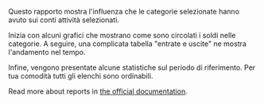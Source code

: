 Questo rapporto mostra l'influenza che le categorie selezionate hanno avuto sui conti attività selezionati.

Inizia con alcuni grafici che mostrano come sono circolati i soldi nelle categorie. A seguire, una complicata tabella "entrate e uscite" ne mostra l'andamento nel tempo.

Infine, vengono presentate alcune statistiche sul periodo di riferimento. Per tua comodità tutti gli elenchi sono ordinabili.

Read more about reports in [the official documentation](https://docs.firefly-iii.org/advanced-concepts/reports).